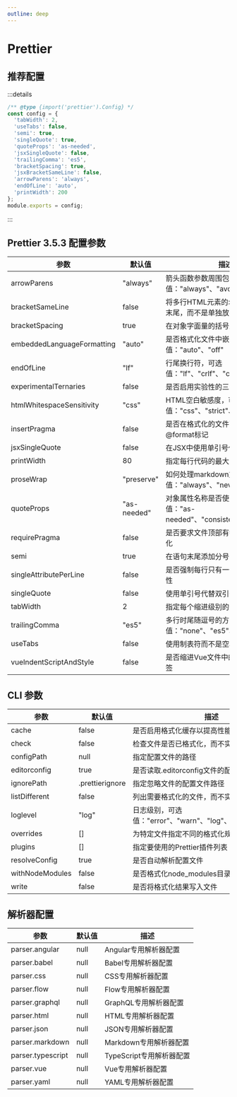 ```yaml
---
outline: deep
---
```

# Prettier

## 推荐配置

:::details

```js
/** @type {import('prettier').Config} */
const config = {
  'tabWidth': 2,
  'useTabs': false,
  'semi': true,
  'singleQuote': true,
  'quoteProps': 'as-needed',
  'jsxSingleQuote': false,
  'trailingComma': 'es5',
  'bracketSpacing': true,
  'jsxBracketSameLine': false,
  'arrowParens': 'always',
  'endOfLine': 'auto', 
  'printWidth': 200
};
module.exports = config;
```

:::

## Prettier 3.5.3 配置参数

| 参数 | 默认值 | 描述 |
|------|--------|------|
| arrowParens | "always" | 箭头函数参数周围包含圆括号，可选值："always"、"avoid" |
| bracketSameLine | false | 将多行HTML元素的>放在最后一行的末尾，而不是单独放在下一行 |
| bracketSpacing | true | 在对象字面量的括号之间添加空格 |
| embeddedLanguageFormatting | "auto" | 是否格式化文件中嵌入的代码，可选值："auto"、"off" |
| endOfLine | "lf" | 行尾换行符，可选值："lf"、"crlf"、"cr"、"auto" |
| experimentalTernaries | false | 是否启用实验性的三元表达式格式化 |
| htmlWhitespaceSensitivity | "css" | HTML空白敏感度，可选值："css"、"strict"、"ignore" |
| insertPragma | false | 是否在格式化的文件顶部插入@format标记 |
| jsxSingleQuote | false | 在JSX中使用单引号代替双引号 |
| printWidth | 80 | 指定每行代码的最大字符宽度 |
| proseWrap | "preserve" | 如何处理markdown文本换行，可选值："always"、"never"、"preserve" |
| quoteProps | "as-needed" | 对象属性名称是否使用引号，可选值："as-needed"、"consistent"、"preserve" |
| requirePragma | false | 是否要求文件顶部有特殊注释才格式化 |
| semi | true | 在语句末尾添加分号 |
| singleAttributePerLine | false | 是否强制每行只有一个HTML/JSX属性 |
| singleQuote | false | 使用单引号代替双引号 |
| tabWidth | 2 | 指定每个缩进级别的空格数 |
| trailingComma | "es5" | 多行时尾随逗号的方式，可选值："none"、"es5"、"all" |
| useTabs | false | 使用制表符而不是空格缩进行 |
| vueIndentScriptAndStyle | false | 是否缩进Vue文件中的script和style标签 |

## CLI 参数

| 参数 | 默认值 | 描述 |
|------|--------|------|
| cache | false | 是否启用格式化缓存以提高性能 |
| check | false | 检查文件是否已格式化，而不实际格式化 |
| configPath | null | 指定配置文件的路径 |
| editorconfig | true | 是否读取.editorconfig文件的配置 |
| ignorePath | .prettierignore | 指定忽略文件的配置文件路径 |
| listDifferent | false | 列出需要格式化的文件，而不实际格式化 |
| loglevel | "log" | 日志级别，可选值："error"、"warn"、"log"、"debug"、"silent" |
| overrides | [] | 为特定文件指定不同的格式化规则 |
| plugins | [] | 指定要使用的Prettier插件列表 |
| resolveConfig | true | 是否自动解析配置文件 |
| withNodeModules | false | 是否格式化node_modules目录中的文件 |
| write | false | 是否将格式化结果写入文件 |

## 解析器配置

| 参数 | 默认值 | 描述 |
|------|--------|------|
| parser.angular | null | Angular专用解析器配置 |
| parser.babel | null | Babel专用解析器配置 |
| parser.css | null | CSS专用解析器配置 |
| parser.flow | null | Flow专用解析器配置 |
| parser.graphql | null | GraphQL专用解析器配置 |
| parser.html | null | HTML专用解析器配置 |
| parser.json | null | JSON专用解析器配置 |
| parser.markdown | null | Markdown专用解析器配置 |
| parser.typescript | null | TypeScript专用解析器配置 |
| parser.vue | null | Vue专用解析器配置 |
| parser.yaml | null | YAML专用解析器配置 |
